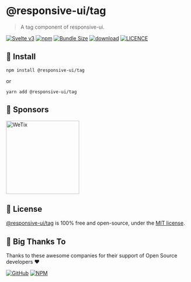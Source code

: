 
# @responsive-ui/tag

> A tag component of responsive-ui.

<p>

[![Svelte v3](https://img.shields.io/badge/svelte-v3-orange.svg)](https://svelte.dev)
[![npm](https://img.shields.io/npm/v/@responsive-ui/tag.svg)](https://www.npmjs.com/package/@responsive-ui/tag)
[![Bundle Size](https://badgen.net/bundlephobia/minzip/%40responsive-ui%2Ftag)](https://bundlephobia.com/result?p=%40responsive-ui%2Ftag)
[![download](https://img.shields.io/npm/dw/@responsive-ui/tag.svg)](https://www.npmjs.com/package/@responsive-ui/tag)
[![LICENCE](https://img.shields.io/github/license/wetix/responsive-ui)](https://github.com/wetix/responsive-ui/blob/main/LICENSE)

</p>

## 🔨 Install

```console
npm install @responsive-ui/tag
```

or

```console
yarn add @responsive-ui/tag
```

## 🔋 Sponsors

<img src="https://asset.wetix.my/images/logo/wetix.png" alt="WeTix" width="200px">

## 📄 License

[@responsive-ui/tag](https://github.com/wetix/responsive-ui/tree/main/components/tag) is 100% free and open-source, under the [MIT license](https://github.com/wetix/responsive-ui/blob/main/LICENSE).

## 🎉 Big Thanks To

Thanks to these awesome companies for their support of Open Source developers ❤

[![GitHub](https://jstools.dev/img/badges/github.svg)](https://github.com/open-source)
[![NPM](https://jstools.dev/img/badges/npm.svg)](https://www.npmjs.com/)
